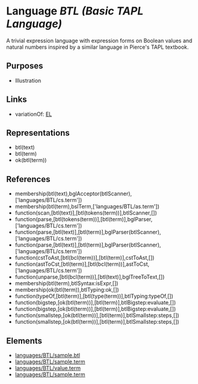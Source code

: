 # Language _BTL (Basic TAPL Language)_
A trivial expression language with expression forms on Boolean values and natural numbers inspired by a similar language in Pierce's TAPL textbook.

## Purposes
* Illustration

## Links
* variationOf: [EL](http://softlang.github.io/yas/languages/EL.html)

## Representations
* btl(text)
* btl(term)
* ok(btl(term))

## References
* membership(btl(text),bglAcceptor(btlScanner),['languages/BTL/cs.term'])
* membership(btl(term),bslTerm,['languages/BTL/as.term'])
* function(scan,[btl(text)],[btl(tokens(term))],btlScanner,[])
* function(parse,[btl(tokens(term))],[btl(term)],bglParser,['languages/BTL/cs.term'])
* function(parse,[btl(text)],[btl(term)],bglParser(btlScanner),['languages/BTL/cs.term'])
* function(parse,[btl(text)],[btl(term)],bglParser(btlScanner),['languages/BTL/cs.term'])
* function(cstToAst,[btl(bcl(term))],[btl(term)],cstToAst,[])
* function(astToCst,[btl(term)],[btl(bcl(term))],astToCst,['languages/BTL/cs.term'])
* function(unparse,[btl(bcl(term))],[btl(text)],bglTreeToText,[])
* membership(btl(term),btlSyntax:isExpr,[])
* membership(ok(btl(term)),btlTyping:ok,[])
* function(typeOf,[btl(term)],[btl(type(term))],btlTyping:typeOf,[])
* function(bigstep,[ok(btl(term))],[btl(term)],btlBigstep:evaluate,[])
* function(bigstep,[ok(btl(term))],[btl(term)],btlBigstep:evaluate,[])
* function(smallstep,[ok(btl(term))],[btl(term)],btlSmallstep:steps,[])
* function(smallstep,[ok(btl(term))],[btl(term)],btlSmallstep:steps,[])

## Elements
* [languages/BTL/sample.btl](../../languages/BTL/sample.btl)
* [languages/BTL/sample.term](../../languages/BTL/sample.term)
* [languages/BTL/value.term](../../languages/BTL/value.term)
* [languages/BTL/sample.term](../../languages/BTL/sample.term)
